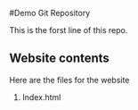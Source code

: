 #Demo Git Repository

This is the forst line of this repo.

## Website contents
Here are the files for the website

1. Index.html
